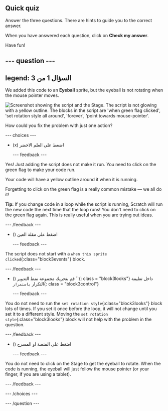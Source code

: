 ## Quick quiz

Answer the three questions. There are hints to guide you to the correct answer.

When you have answered each question, click on **Check my answer**.

Have fun!

--- question ---
---
legend: السؤال 1 من 3
---

We added this code to an **Eyeball** sprite, but the eyeball is not rotating when the mouse pointer moves.

![Screenshot showing the script and the Stage. The script is not glowing with a yellow outline. The blocks in the script are 'when green flag clicked', 'set rotation style all around', 'forever', 'point towards mouse-pointer'.](images/code-not-running.png)

How could you fix the problem with just one action?

--- choices ---

- (x) اضغط على العلم الاخضر

  --- feedback ---

Yes! Just adding the script does not make it run. You need to click on the green flag to make your code run.

Your code will have a yellow outline around it when it is running.

Forgetting to click on the green flag is a really common mistake — we all do it!

**Tip:** If you change code in a loop while the script is running, Scratch will run the new code the next time that the loop runs! You don't need to click on the green flag again. This is really useful when you are trying out ideas.

  --- /feedback ---

- () اضغط على مقلة العين

  --- feedback ---

The script does not start with a `when this sprite clicked`{:class="block3events"} block.

  --- /feedback ---

- () قم بتحريك مجموعة نمط التدوير ``{: class = "block3looks"} داخل تعليمة التكرار `باستمرار`{: class = "block3control"}

  --- feedback ---

You do not need to run the `set rotation style`{:class="block3looks"} block lots of times. If you set it once before the loop, it will not change until you set it to a different style. Moving the `set rotation style`{:class="block3looks"} block will not help with the problem in the question.

  --- /feedback ---

- () اضغط على المنصة او المسرح

  --- feedback ---

You do not need to click on the Stage to get the eyeball to rotate. When the code is running, the eyeball will just follow the mouse pointer (or your finger, if you are using a tablet).

  --- /feedback ---

--- /choices ---

--- /question ---

